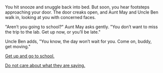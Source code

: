 You hit snooze and snuggle back into bed. But soon, you hear footsteps approaching your door. The door creaks open, and Aunt May and Uncle Ben walk in, looking at you with concerned faces.

"Aren’t you going to school?" Aunt May asks gently. "You don’t want to miss the trip to the lab. Get up now, or you’ll be late."

Uncle Ben adds, "You know, the day won’t wait for you. Come on, buddy, get moving."

[Get up and go to school.](arrive-to-school.md)

[Do not care about what they are saying.](never-become-spiderman.md)
